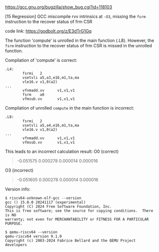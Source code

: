 https://gcc.gnu.org/bugzilla/show_bug.cgi?id=118103

[15 Regression] GCC miscompile rvv intrinsics at `-O3`, missing the `fsrm` instruction to the recover status of frm CSR

code link: https://godbolt.org/z/E3dTrG1Gq

The function 'compute' is unrolled in the main function (.L8).
However, the `fsrm` instruction to the recover status of frm CSR is missed in the unrolled function.

Compilation of 'compute' is correct:
```
.L4:
        fsrmi   2
        vsetvli a5,a3,e16,m1,ta,ma
        vle16.v v1,0(a2)
...
        vfnmadd.vv      v1,v1,v1
        fsrm    a0
        vfmsub.vv       v1,v1,v1
```

Compilation of unrolled `compute` in the main function is incorrect:
```
.L8:
        fsrmi   2
        vsetvli a5,a4,e16,m1,ta,ma
        vle16.v v1,0(a2)
...
        vfnmadd.vv      v1,v1,v1
        vfmsub.vv       v1,v1,v1
```

This leads to an incorrect calculation result:
O0 (correct)
> -0.051575 0.000278 0.000014 0.000016 

O3 (incorrect)
> -0.051605 0.000278 0.000014 0.000016 

Version info:
```
$ riscv64-unknown-elf-gcc --version
gcc () 15.0.0 20241117 (experimental)
Copyright (C) 2024 Free Software Foundation, Inc.
This is free software; see the source for copying conditions.  There is NO
warranty; not even for MERCHANTABILITY or FITNESS FOR A PARTICULAR PURPOSE.

$ qemu-riscv64 --version
qemu-riscv64 version 9.1.0
Copyright (c) 2003-2024 Fabrice Bellard and the QEMU Project developers
```
